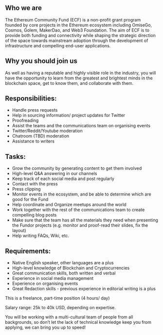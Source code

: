 
## Who we are
The Ethereum Community Fund (ECF) is a non-profit grant program founded by core projects in the Ethereum ecosystem including OmiseGo, Cosmos, Golem, MakerDao, and Web3 Foundation. The aim of ECF is to provide both funding and connectivity while shaping the strategic direction of the space towards mainstream adoption through the development of infrastructure and compelling end-user applications.

## Why you should join us
As well as having a reputable and highly visible role in the industry, you will have the opportunity to learn from the greatest and brightest minds in the blockchain space, get to know them, and collaborate with them.

## Responsibilities:

-	Handle press requests
-	Help in sourcing information/ project updates for Twitter 
-	Proofreading
-	Assist the teams and the communications team on organising events
-	Twitter/Reddit/Youtube moderation
-	Chatroom (TBD) moderation
-	Assistance to writers

## Tasks:

-	Grow the community by generating content to get them involved
-	High-level Q&A answering in our channels
-	Keep track of each social media and post regularly
-	Contact with the press
-	Press clipping 
-	Monitor events in the ecosystem, and be able to determine which are good for the Fund
-	Help coordinate and Organize meetups around the world
-	Work together with the rest of the communications team to create compelling blog posts
-	Make sure that the team has all the materials they need when presenting the Fundor projects (e.g. monitor and proof-read their slides, fix the layout)
-	Help writing FAQs, Wiki, etc. 

## Requirements:
-	Native English speaker, other languages are a plus
-	High-level knowledge of Blockchain and Cryptocurrencies
-	Great communication skills, both written and verbal  
-	Experience in social media management
-	Experience on organising events 
-	Great Redaction skills - previous experience in editorial writing is a plus

This is a freelance, part-time position (4 hours/ day)

Salary range: 25k to 40k USD, depending on expertise. 

You will be working with a multi-cultural team of people from all backgrounds, so don’t let the lack of technical knowledge keep you from applying, we can bring you up to speed!  
